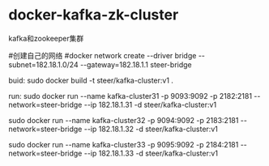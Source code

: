 # docker-kafka-zk-cluster
kafka和zookeeper集群


#创建自己的网络
#docker network create --driver bridge --subnet=182.18.1.0/24 --gateway=182.18.1.1 steer-bridge

buid:
sudo docker build -t steer/kafka-cluster:v1 .


run:
sudo docker run --name kafka-cluster31 -p 9093:9092 -p 2182:2181 --network=steer-bridge --ip 182.18.1.31 -d steer/kafka-cluster:v1


sudo docker run --name kafka-cluster32 -p 9094:9092 -p 2183:2181 --network=steer-bridge --ip 182.18.1.32 -d steer/kafka-cluster:v1


sudo docker run --name kafka-cluster33 -p 9095:9092 -p 2184:2181 --network=steer-bridge --ip 182.18.1.33 -d steer/kafka-cluster:v1